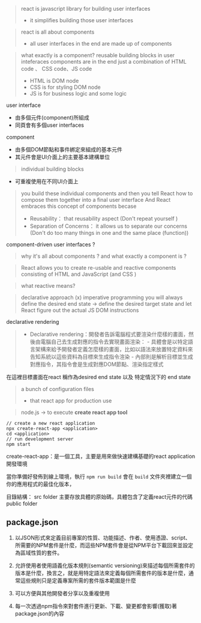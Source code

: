 
> react is javascript library for building user interfaces
>  - it simplifies building those user interfaces
>

> react is all about components
> - all user interfaces in the end are made up of components



> what exactly is a component?
> reusable building blocks in user inteferaces
> components are in the end just a combination of HTML code 、 CSS code、JS code
> 	- HTML is DOM node
> 	- CSS is for styling DOM node
> 	- JS is for business logic and some logic


user interface
- 由多個元件(component)所組成
- 同頁會有多個user interfaces 


component 
- 由多個DOM節點和事件綁定來組成的基本元件
- 其元件會是UI介面上的主要基本建構單位
> individual building blocks
- 可重複使用在不同UI介面上

> you build these individual components and then you tell React how to compose them together into a final user interface
> And React embraces this concept of components becase
>   - Reusability： that reusability aspect (Don't repeat yourself )
>   - Separation of  Concerns： it allows us to separate our concerns (Don't do too many things in one and the same place (function))



component-driven user interfaces ?


> why it's all about components ? and what exactly a component is ? 


> React allows you to create re-usable and reactive components consisting of HTML and JavaScript (and CSS )

> what reactive means? 


> declarative approach 
> (x) imperative programming 
> you will always define the desired end state -> define the desired target state and let React figure out the actual JS DOM instructions


declarative rendering

> - Declarative rendering：開發者告訴電腦程式要渲染什麼樣的畫面，然後由電腦自己去生成對應的指令去實現畫面渲染：
	- 具體會是以特定語言架構來給予開發者定義怎麼樣的畫面，比如以語法來放置特定資料來告知系統以這些資料為目標來生成指令渲染
	- 內部則是解析目標並生成對應指令，其指令會是生成對應DOM節點、渲染指定樣式

在這裡目標畫面在react 稱作為desired end state 以及 特定情況下的 end state


> a bunch of configuration files 
> - that react app for production use

  

> node.js -> to execute **create react app tool**

 
```
// create a new react application
npx create-react-app <application>
cd <application>
// run development server
npm start
```

create-react-app：是一個工具，主要是用來做快速建構基礎的react application開發環境

當你準備好發佈到線上環境，執行 `npm run build` 會在 `build` 文件夾裡建立一個你的應用程式的最佳化版本，

目錄結構：
src folder 主要存放具體的原始碼，具體包含了定義react元件的代碼
public folder 

## package.json

1. 以JSON形式來定義目前專案的性質、功能描述、作者、使用憑證、script、所需要的NPM套件是什麼，而這些NPM套件會是從NPM平台下載回來並設定為區域性質的套件。

2. 允許使用者使用語義化版本規則(semantic versioning)來描述每個所需套件的版本是什麼，換言之，就是用特定語法來定義每個所需套件的版本是什麼，通常這些規則只是定義專案所需的套件版本範圍是什麼

3. 可以方便與其他開發者分享以及重複使用

4. 每一次透過npm指令來對套件進行更新、下載、變更都會影響(獲取)著package.json的內容